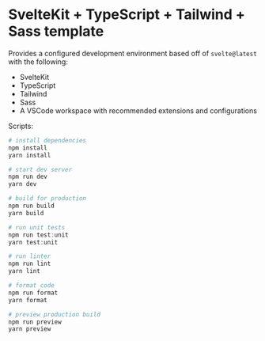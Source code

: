# SvelteKit + TypeScript + Tailwind + Sass template

Provides a configured development environment based off of `svelte@latest` with the following:

- SvelteKit
- TypeScript
- Tailwind
- Sass
- A VSCode workspace with recommended extensions and configurations

Scripts:

```powershell
# install dependencies
npm install
yarn install 

# start dev server
npm run dev
yarn dev 

# build for production
npm run build
yarn build 

# run unit tests
npm run test:unit
yarn test:unit 

# run linter
npm run lint
yarn lint 

# format code
npm run format
yarn format 

# preview production build
npm run preview
yarn preview 
```
